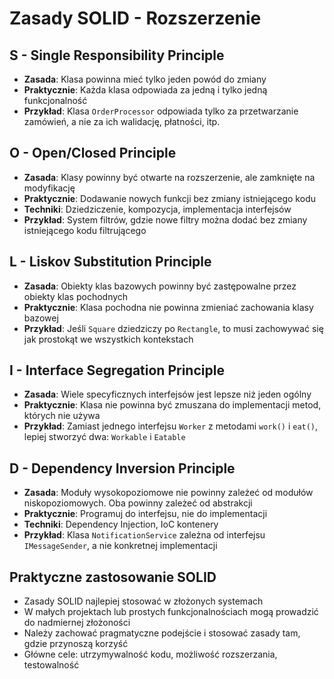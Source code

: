 # Zasady SOLID - Rozszerzenie

## S - Single Responsibility Principle
- **Zasada**: Klasa powinna mieć tylko jeden powód do zmiany
- **Praktycznie**: Każda klasa odpowiada za jedną i tylko jedną funkcjonalność
- **Przykład**: Klasa `OrderProcessor` odpowiada tylko za przetwarzanie zamówień, a nie za ich walidację, płatności, itp.

## O - Open/Closed Principle
- **Zasada**: Klasy powinny być otwarte na rozszerzenie, ale zamknięte na modyfikację
- **Praktycznie**: Dodawanie nowych funkcji bez zmiany istniejącego kodu
- **Techniki**: Dziedziczenie, kompozycja, implementacja interfejsów
- **Przykład**: System filtrów, gdzie nowe filtry można dodać bez zmiany istniejącego kodu filtrującego

## L - Liskov Substitution Principle
- **Zasada**: Obiekty klas bazowych powinny być zastępowalne przez obiekty klas pochodnych
- **Praktycznie**: Klasa pochodna nie powinna zmieniać zachowania klasy bazowej
- **Przykład**: Jeśli `Square` dziedziczy po `Rectangle`, to musi zachowywać się jak prostokąt we wszystkich kontekstach

## I - Interface Segregation Principle
- **Zasada**: Wiele specyficznych interfejsów jest lepsze niż jeden ogólny
- **Praktycznie**: Klasa nie powinna być zmuszana do implementacji metod, których nie używa
- **Przykład**: Zamiast jednego interfejsu `Worker` z metodami `work()` i `eat()`, lepiej stworzyć dwa: `Workable` i `Eatable`

## D - Dependency Inversion Principle
- **Zasada**: Moduły wysokopoziomowe nie powinny zależeć od modułów niskopoziomowych. Oba powinny zależeć od abstrakcji
- **Praktycznie**: Programuj do interfejsu, nie do implementacji
- **Techniki**: Dependency Injection, IoC kontenery
- **Przykład**: Klasa `NotificationService` zależna od interfejsu `IMessageSender`, a nie konkretnej implementacji

## Praktyczne zastosowanie SOLID
- Zasady SOLID najlepiej stosować w złożonych systemach
- W małych projektach lub prostych funkcjonalnościach mogą prowadzić do nadmiernej złożoności
- Należy zachować pragmatyczne podejście i stosować zasady tam, gdzie przynoszą korzyść
- Główne cele: utrzymywalność kodu, możliwość rozszerzania, testowalność 